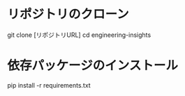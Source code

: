 # リポジトリのクローン
git clone [リポジトリURL]
cd engineering-insights

# 依存パッケージのインストール
pip install -r requirements.txt
